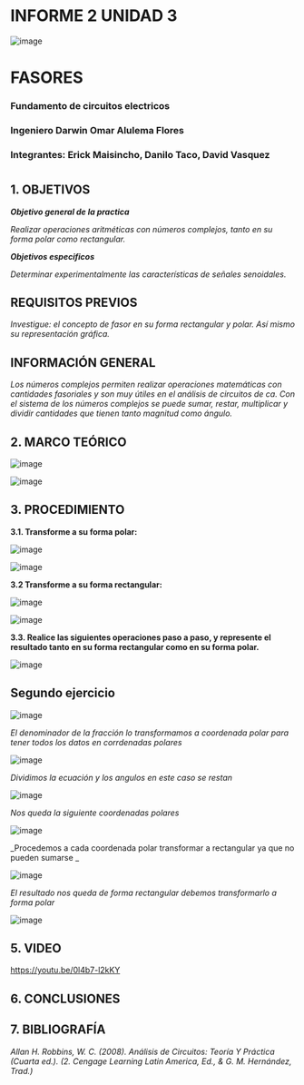 # INFORME 2 UNIDAD 3

![image](https://user-images.githubusercontent.com/85728185/122873688-b1ff8480-d2f7-11eb-8db4-6c559deb9572.png)

# FASORES

### Fundamento de circuitos electricos
### Ingeniero  Darwin Omar Alulema Flores

### Integrantes: Erick Maisincho, Danilo Taco, David Vasquez
#

## 1. OBJETIVOS

***Objetivo general de la practica***

_Realizar operaciones aritméticas con números complejos, tanto en su forma polar como rectangular._


***Objetivos especificos***

_Determinar experimentalmente las características de señales senoidales._

## REQUISITOS PREVIOS

_Investigue: el concepto de fasor en su forma rectangular y polar. Así mismo su
representación gráfica._

## INFORMACIÓN GENERAL

_Los números complejos permiten realizar operaciones matemáticas con
cantidades fasoriales y son muy útiles en el análisis de circuitos de ca. Con el sistema de
los números complejos se puede sumar, restar, multiplicar y dividir cantidades que tienen
tanto magnitud como ángulo._

## 2. MARCO TEÓRICO 

![image](https://user-images.githubusercontent.com/85259801/133298711-d1bccc28-6354-47ee-b33a-5b6e6dd3eeb0.png)

![image](https://user-images.githubusercontent.com/85259801/133301488-60c668a3-eea1-490c-b600-67cdc95ec362.png)


## 3. PROCEDIMIENTO

**3.1. Transforme a su forma polar:**

![image](https://user-images.githubusercontent.com/84418933/133172524-204f8b77-fa46-432e-adee-c78e2077a59f.png)

![image](https://user-images.githubusercontent.com/84418933/133172799-05f06abf-b6a9-4c4d-aa3d-c0fa12bbaff8.png)

**3.2 Transforme a su forma rectangular:**

![image](https://user-images.githubusercontent.com/84418933/133173231-9b6a1591-9c6a-4870-9b0a-b751d3f1f2c1.png)

![image](https://user-images.githubusercontent.com/84418933/133173247-fdd6bdfe-2c43-48e0-94c0-d035ae16f3ee.png)

**3.3. Realice las siguientes operaciones paso a paso, y represente el resultado tanto en su forma rectangular como en su forma polar.**

![image](https://user-images.githubusercontent.com/84418933/133294850-33f5536b-e952-43c4-ad7d-6e650e649efe.png)

## Segundo ejercicio ##

![image](https://user-images.githubusercontent.com/85728185/133297170-59fffac6-68bf-42e8-8c95-5f63fd02a8a1.png)

_El denominador de la fracción lo transformamos a coordenada polar para tener todos los datos en corrdenadas polares_

![image](https://user-images.githubusercontent.com/85728185/133297205-5fba544e-fa3c-47fb-af48-270223c04323.png)

_Dividimos la ecuación y los angulos en este caso se restan_

![image](https://user-images.githubusercontent.com/85728185/133297247-c4af6c3c-874c-4550-8f01-2ecdb7e93509.png)

_Nos queda la siguiente coordenadas polares_

![image](https://user-images.githubusercontent.com/85728185/133297308-1f28041a-9f48-43a0-9ff8-5a77f2080a35.png)

_Procedemos a cada coordenada polar transformar a rectangular ya que no pueden sumarse _

![image](https://user-images.githubusercontent.com/85728185/133297374-ae0e4f60-6fa7-446e-877f-0bd3f7a0f168.png)

_El resultado nos queda de forma rectangular debemos transformarlo a forma polar_

![image](https://user-images.githubusercontent.com/85728185/133297439-a2336847-fbe1-4adf-9bfc-4270414a845a.png)

## 5. VIDEO

https://youtu.be/0l4b7-l2kKY

## 6. CONCLUSIONES




## 7. BIBLIOGRAFÍA

_Allan H. Robbins, W. C. (2008). Análisis de Circuitos: Teoría Y Práctica (Cuarta ed.). (2. Cengage Learning Latin America, Ed., & G. M. Hernández, Trad.)_
